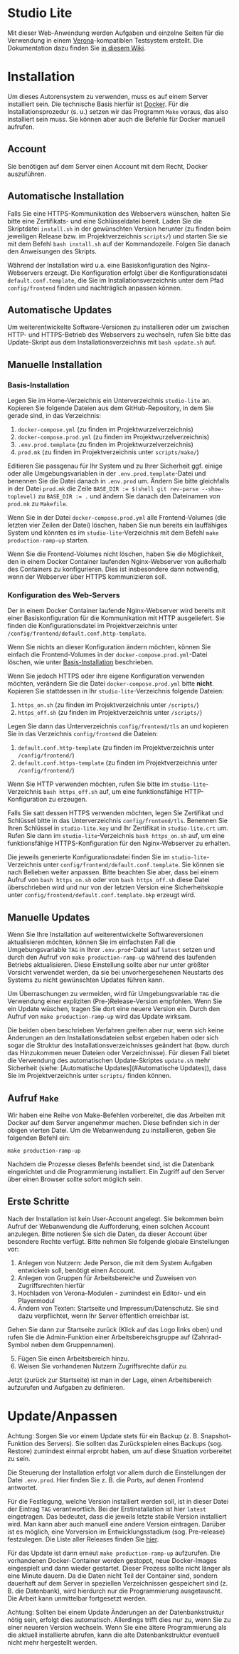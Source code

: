 # Studio Lite

Mit dieser Web-Anwendung werden Aufgaben und einzelne Seiten für die Verwendung in einem [Verona](https://verona-interfaces.github.io)-kompatiblen Testsystem erstellt. Die Dokumentation dazu finden Sie [in diesem Wiki](https://github.com/iqb-berlin/iqb-berlin.github.io/wiki).

# Installation
Um dieses Autorensystem zu verwenden, muss es auf einem Server installiert sein. Die technische Basis hierfür ist [Docker](https://www.docker.com/). Für die Installationsprozedur (s. u.) setzen wir das Programm `Make` voraus, das also installiert sein muss. Sie können aber auch die Befehle für Docker manuell aufrufen.

## Account
Sie benötigen auf dem Server einen Account mit dem Recht, Docker auszuführen.

## Automatische Installation
Falls Sie eine HTTPS-Kommunikation des Webservers wünschen, halten Sie bitte eine Zertifikats- und eine Schlüsseldatei bereit.
Laden Sie die Skriptdatei `install.sh` in der gewünschten Version herunter (zu finden beim jeweiligen Release bzw. im Projektverzeichnis `scripts/`) und
starten Sie sie mit dem Befehl `bash install.sh` auf der Kommandozeile.
Folgen Sie danach den Anweisungen des Skripts.

Während der Installation wird u.a. eine Basiskonfiguration des Nginx-Webservers erzeugt.
Die Konfiguration erfolgt über die Konfigurationsdatei `default.conf.template`,
die Sie im Installationsverzeichnis unter dem Pfad `config/frontend` finden und nachträglich anpassen können.

## Automatische Updates
Um weiterentwickelte Software-Versionen zu installieren oder um zwischen HTTP- und HTTPS-Betrieb des Webservers zu wechseln,
rufen Sie bitte das Update-Skript aus dem Installationsverzeichnis mit `bash update.sh` auf.

## Manuelle Installation
### Basis-Installation
Legen Sie im Home-Verzeichnis ein Unterverzeichnis `studio-lite` an.
Kopieren Sie folgende Dateien aus dem GitHub-Repository, in dem Sie gerade sind, in das Verzeichnis:

1. `docker-compose.yml` (zu finden im Projektwurzelverzeichnis)
2. `docker-compose.prod.yml` (zu finden im Projektwurzelverzeichnis)
3. `.env.prod.template` (zu finden im Projektwurzelverzeichnis)
4. `prod.mk` (zu finden im Projektverzeichnis unter `scripts/make/`)

Editieren Sie passgenau für Ihr System und zu Ihrer Sicherheit ggf. einige oder alle Umgebungsvariablen in der `.env.prod.template`-Datei und
benennen Sie die Datei danach in `.env.prod` um.
Ändern Sie bitte gleichfalls in der Datei `prod.mk` die Zeile `BASE_DIR := $(shell git rev-parse --show-toplevel)` zu `BASE_DIR := .` und
ändern Sie danach den Dateinamen von `prod.mk` zu `Makefile`.

Wenn Sie in der Datei `docker-compose.prod.yml` alle Frontend-Volumes (die letzten vier Zeilen der Datei) löschen, haben Sie nun bereits ein lauffähiges System und
könnten es im `studio-lite`-Verzeichnis mit dem Befehl `make production-ramp-up` starten.

Wenn Sie die Frontend-Volumes nicht löschen, haben Sie die Möglichkeit,
den in einem Docker Container laufenden Nginx-Webserver von außerhalb des Containers zu konfigurieren.
Dies ist insbesondere dann notwendig, wenn der Webserver über HTTPS kommunizieren soll.

### Konfiguration des Web-Servers
Der in einem Docker Container laufende Nginx-Webserver wird bereits mit einer Basiskonfiguration für die Kommunikation mit HTTP ausgeliefert.
Sie finden die Konfigurationsdatei im Projektverzeichnis unter `/config/frontend/default.conf.http-template`.

Wenn Sie nichts an dieser Konfiguration ändern möchten, können Sie einfach die Frontend-Volumes in der `docker-compose.prod.yml`-Datei löschen,
wie unter [Basis-Installation](#Basis-Installation) beschrieben.

Wenn Sie jedoch HTTPS oder ihre eigene Konfiguration verwenden möchten, verändern Sie die Datei `docker-compose.prod.yml` bitte **nicht**.
Kopieren Sie stattdessen in Ihr `studio-lite`-Verzeichnis folgende Dateien:
1. `https_on.sh` (zu finden im Projektverzeichnis unter `/scripts/`)
2. `https_off.sh` (zu finden im Projektverzeichnis unter `/scripts/`)

Legen Sie dann das Unterverzeichnis `config/frontend/tls` an und kopieren Sie in das Verzeichnis `config/frontend` die Dateien:

1. `default.conf.http-template` (zu finden im Projektverzeichnis unter `/config/frontend/`)
2. `default.conf.https-template` (zu finden im Projektverzeichnis unter `/config/frontend/`)

Wenn Sie HTTP verwenden möchten, rufen Sie bitte im `studio-lite`-Verzeichnis `bash https_off.sh` auf, um eine funktionsfähige HTTP-Konfiguration zu erzeugen.

Falls Sie satt dessen HTTPS verwenden möchten, legen Sie Zertifikat und Schlüssel bitte in das Unterverzeichnis `config/frontend/tls`.
Benennen Sie Ihren Schlüssel in `studio-lite.key` und Ihr Zertifikat in `studio-lite.crt` um.
Rufen Sie dann im `studio-lite`-Verzeichnis `bash https_on.sh` auf, um eine funktionsfähige HTTPS-Konfiguration für den Nginx-Webserver zu erhalten.

Die jeweils generierte Konfigurationsdatei finden Sie im `studio-lite`-Verzeichnis unter `config/frontend/default.conf.template`.
Sie können sie nach Belieben weiter anpassen.
Bitte beachten Sie aber, dass bei einem Aufruf von `bash https_on.sh` oder von `bash https_off.sh` diese Datei überschrieben wird und
nur von der letzten Version eine Sicherheitskopie unter `config/frontend/default.conf.template.bkp` erzeugt wird.  

## Manuelle Updates
Wenn Sie Ihre Installation auf weiterentwickelte Softwareversionen aktualisieren möchten,
können Sie im einfachsten Fall die Umgebungsvariable `TAG` in Ihrer `.env.prod`-Datei auf `latest` setzen und
durch den Aufruf von `make production-ramp-up` während des laufenden Betriebs aktualisieren.
Diese Einstellung sollte aber nur unter größter Vorsicht verwendet werden,
da sie bei unvorhergesehenen Neustarts des Systems zu nicht gewünschten Updates führen kann.

Um Überraschungen zu vermeiden, wird für Umgebungsvariable `TAG` die Verwendung einer expliziten (Pre-)Release-Version empfohlen.
Wenn Sie ein Update wüschen, tragen Sie dort eine neuere Version ein.
Durch den Aufruf von `make production-ramp-up` wird das Update wirksam.

Die beiden oben beschrieben Verfahren greifen aber nur, wenn sich keine Änderungen an den Installationsdateien selbst ergeben haben oder
sich sogar die Struktur des Installationsverzeichnisses geändert hat (bpw. durch das Hinzukommen neuer Dateien oder Verzeichnisse).
Für diesen Fall bietet die Verwendung des automatischen Update-Skriptes `update.sh` mehr Sicherheit (siehe: [Automatische Updates](#Automatische Updates)),
dass Sie im Projektverzeichnis unter `scripts/` finden können.

## Aufruf `Make`
Wir haben eine Reihe von Make-Befehlen vorbereitet, die das Arbeiten mit Docker auf dem Server angenehmer machen. Diese befinden sich in der obigen vierten Datei. Um die Webanwendung zu installieren, geben Sie folgenden Befehl ein:

```
make production-ramp-up
```
Nachdem die Prozesse dieses Befehls beendet sind, ist die Datenbank eingerichtet und die Programmierung installiert. Ein Zugriff auf den Server über einen Browser sollte sofort möglich sein.

## Erste Schritte
Nach der Installation ist kein User-Account angelegt. Sie bekommen beim Aufruf der Webanwendung die Aufforderung, einen solchen Account anzulegen. Bitte notieren Sie sich die Daten, da dieser Account über besondere Rechte verfügt. Bitte nehmen Sie folgende globale Einstellungen vor:

1. Anlegen von Nutzern: Jede Person, die mit dem System Aufgaben entwickeln soll, benötigt einen Account.
2. Anlegen von Gruppen für Arbeitsbereiche und Zuweisen von Zugriffsrechten hierfür
3. Hochladen von Verona-Modulen - zumindest ein Editor- und ein Playermodul
4. Ändern von Texten: Startseite und Impressum/Datenschutz. Sie sind dazu verpflichtet, wenn Ihr Server öffentlich erreichbar ist.

Gehen Sie dann zur Startseite zurück (Klick auf das Logo links oben) und rufen Sie die Admin-Funktion einer Arbeitsbereichsgruppe auf (Zahnrad-Symbol neben dem Gruppennamen).

5. Fügen Sie einen Arbeitsbereich hinzu.
6. Weisen Sie vorhandenen Nutzern Zugriffsrechte dafür zu.

Jetzt (zurück zur Startseite) ist man in der Lage, einen Arbeitsbereich aufzurufen und Aufgaben zu definieren.

# Update/Anpassen
Achtung: Sorgen Sie vor einem Update stets für ein Backup (z. B. Snapshot-Funktion des Servers). Sie sollten das Zurückspielen eines Backups (sog. Restore) zumindest einmal erprobt haben, um auf diese Situation vorbereitet zu sein.

Die Steuerung der Installation erfolgt vor allem durch die Einstellungen der Datei `.env.prod`. Hier finden Sie z. B. die Ports, auf denen Frontend antwortet.

Für die Festlegung, welche Version installiert werden soll, ist in dieser Datei der Eintrag `TAG` verantwortlich. Bei der Erstinstallation ist hier `latest` eingetragen. Das bedeutet, dass die jeweils letzte stabile Version installiert wird. Man kann aber auch manuell eine andere Version eintragen. Darüber ist es möglich, eine Vorversion im Entwicklungsstadium (sog. Pre-release) festzulegen. Die Liste aller Releases finden Sie [hier](https://github.com/iqb-berlin/studio-lite/releases).

Für das Update ist dann erneut `make production-ramp-up` aufzurufen. Die vorhandenen Docker-Container werden gestoppt, neue Docker-Images eingespielt und dann wieder gestartet. Dieser Prozess sollte nicht länger als eine Minute dauern. Da die Daten nicht Teil der Container sind, sondern dauerhaft auf dem Server in speziellen Verzeichnissen gespeichert sind (z. B. die Datenbank), wird hierdurch nur die Programmierung ausgetauscht. Die Arbeit kann unmittelbar fortgesetzt werden.  

Achtung: Sollten bei einem Update Änderungen an der Datenbankstruktur nötig sein, erfolgt dies automatisch. Allerdings trifft dies nur zu, wenn Sie zu einer neueren Version wechseln. Wenn Sie eine ältere Programmierung als die aktuell installierte abrufen, kann die alte Datenbankstruktur eventuell nicht mehr hergestellt werden.
